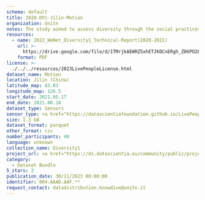 ```yaml
---
schema: default
title: 2020-DV1-Jilin-Motion
organization: Unitn
notes: The study aimed to assess diversity through the social practices and daily behaviors of university students from eight different countries. The research was carried out in two phases. Initially, a large sample of students from Denmark, Italy, Mongolia, Paraguay, the United Kingdom, China, Mexico, and India, completed a survey on their social practices, as well as their socio-demographic, cultural, and psychological elements. In the second phase, a sub-sample of the respondents engaged in a four-week data collection by using an innovative smartphone application called iLog. This app collected data from thirty-four smartphone sensors around the clock, allowing for an in-depth investigation into the diversity and daily routines of university students across countries, both synchronically and diachronically.
resources:
  - name: 2022_WeNet_Diversity1_Technical-Report(2020-2021)
    url: >-
      https://drive.google.com/file/d/1TMrjkAEWRZ5xhETJKOCnERgh_Z06PO2E/view?usp=drive_link
    format: PDF
license: >-
  ./../../resources/2023LivePeopleLicense.html
dataset_name: Motion
location: Jilin (China)
latitude_map: 43.83
longitude_map: 126.5
start_date: 2021.05.17
end_date: 2021.06.18
dataset_type: Sensors
sensor_type: <a href="https://datascientiafoundation.github.io/LivePeople/datasets/2020-DV1-Jilin-Accelerometer%20Event/">accelerometer</a>, <a href="https://datascientiafoundation.github.io/LivePeople/datasets/2020-DV1-Jilin-Activities%20Per%20Label/">activities per label</a>,<a href="https://datascientiafoundation.github.io/LivePeople/datasets/2020-DV1-Jilin-Activities%20Per%20Time/"> activities per time </a>, <a href="https://datascientiafoundation.github.io/LivePeople/datasets/2020-DV1-Jilin-Step%20Counter%20Event/">step counter</a>,  <a href="https://datascientiafoundation.github.io/LivePeople/datasets/2020-DV1-Jilin-Step%20Detector%20Event/">step detector</a>  
size: 1.3 GB
dataset_format: parquet
other_format: csv
number_participants: 40
language: unknown
collection_name: Diversity1
project_url: <a href="https://ds.datascientia.eu/community/public/projects/923b2c1c-166c-4f53-a274-c9d6eaa5ad4f">https://ds.datascientia.eu/community/public/projects/923b2c1c-166c-4f53-a274-c9d6eaa5ad4f</a>
category:
  - Dataset Bundle
5_stars: 3
publication_date: 30/11/2023 00:00:00
identifier: 004.AAAD.AAF.**
request_contact: datadistribution.knowdive@unitn.it
---
```


